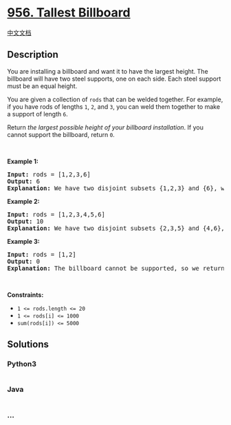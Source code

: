 # [956. Tallest Billboard](https://leetcode.com/problems/tallest-billboard)

[中文文档](/solution/0900-0999/0956.Tallest%20Billboard/README.md)

## Description

<p>You are installing a billboard and want it to have the largest height. The billboard will have two steel supports, one on each side. Each steel support must be an equal height.</p>

<p>You are given a collection of <code>rods</code> that can be welded together. For example, if you have rods of lengths <code>1</code>, <code>2</code>, and <code>3</code>, you can weld them together to make a support of length <code>6</code>.</p>

<p>Return <em>the largest possible height of your billboard installation</em>. If you cannot support the billboard, return <code>0</code>.</p>

<p>&nbsp;</p>
<p><strong class="example">Example 1:</strong></p>

<pre>
<strong>Input:</strong> rods = [1,2,3,6]
<strong>Output:</strong> 6
<strong>Explanation:</strong> We have two disjoint subsets {1,2,3} and {6}, which have the same sum = 6.
</pre>

<p><strong class="example">Example 2:</strong></p>

<pre>
<strong>Input:</strong> rods = [1,2,3,4,5,6]
<strong>Output:</strong> 10
<strong>Explanation:</strong> We have two disjoint subsets {2,3,5} and {4,6}, which have the same sum = 10.
</pre>

<p><strong class="example">Example 3:</strong></p>

<pre>
<strong>Input:</strong> rods = [1,2]
<strong>Output:</strong> 0
<strong>Explanation:</strong> The billboard cannot be supported, so we return 0.
</pre>

<p>&nbsp;</p>
<p><strong>Constraints:</strong></p>

<ul>
	<li><code>1 &lt;= rods.length &lt;= 20</code></li>
	<li><code>1 &lt;= rods[i] &lt;= 1000</code></li>
	<li><code>sum(rods[i]) &lt;= 5000</code></li>
</ul>

## Solutions

<!-- tabs:start -->

### **Python3**

```python

```

### **Java**

```java

```

### **...**

```

```

<!-- tabs:end -->
